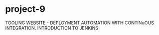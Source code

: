# project-9
TOOLING WEBSITE - DEPLOYMENT AUTOMATION WITH CONTINuOUS INTEGRATION. INTRODUCTION TO JENKINS
